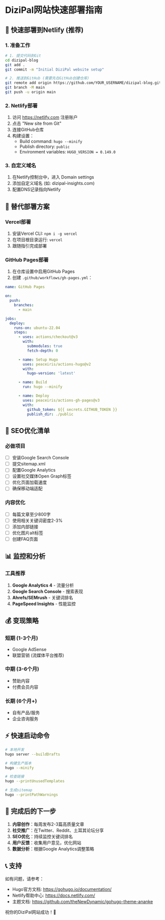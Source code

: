 # DiziPal网站快速部署指南

## 🚀 快速部署到Netlify (推荐)

### 1. 准备工作
```bash
# 1. 提交代码到Git
cd dizipal-blog
git add .
git commit -m "Initial DiziPal website setup"

# 2. 推送到GitHub (需要先在GitHub创建仓库)
git remote add origin https://github.com/YOUR_USERNAME/dizipal-blog.git
git branch -M main
git push -u origin main
```

### 2. Netlify部署
1. 访问 https://netlify.com 注册账户
2. 点击 "New site from Git"
3. 连接GitHub仓库
4. 构建设置：
   - Build command: `hugo --minify`
   - Publish directory: `public`
   - Environment variables: `HUGO_VERSION = 0.149.0`

### 3. 自定义域名
1. 在Netlify控制台中，进入 Domain settings
2. 添加自定义域名 (如: dizipal-insights.com)
3. 配置DNS记录指向Netlify

## 🔧 替代部署方案

### Vercel部署
1. 安装Vercel CLI: `npm i -g vercel`
2. 在项目根目录运行: `vercel`
3. 跟随指引完成部署

### GitHub Pages部署
1. 在仓库设置中启用GitHub Pages
2. 创建 `.github/workflows/gh-pages.yml`：

```yaml
name: GitHub Pages

on:
  push:
    branches:
      - main

jobs:
  deploy:
    runs-on: ubuntu-22.04
    steps:
      - uses: actions/checkout@v3
        with:
          submodules: true
          fetch-depth: 0

      - name: Setup Hugo
        uses: peaceiris/actions-hugo@v2
        with:
          hugo-version: 'latest'

      - name: Build
        run: hugo --minify

      - name: Deploy
        uses: peaceiris/actions-gh-pages@v3
        with:
          github_token: ${{ secrets.GITHUB_TOKEN }}
          publish_dir: ./public
```

## 🎯 SEO优化清单

### 必做项目
- [ ] 安装Google Search Console
- [ ] 提交sitemap.xml
- [ ] 配置Google Analytics
- [ ] 设置社交媒体Open Graph标签
- [ ] 优化页面加载速度
- [ ] 确保移动端适配

### 内容优化
- [ ] 每篇文章至少800字
- [ ] 使用相关关键词密度2-3%
- [ ] 添加内部链接
- [ ] 优化图片alt标签
- [ ] 创建FAQ页面

## 📊 监控和分析

### 工具推荐
1. **Google Analytics 4** - 流量分析
2. **Google Search Console** - 搜索表现
3. **Ahrefs/SEMrush** - 关键词排名
4. **PageSpeed Insights** - 性能监控

## 💰 变现策略

### 短期 (1-3个月)
- Google AdSense
- 联盟营销 (流媒体平台推荐)

### 中期 (3-6个月)  
- 赞助内容
- 付费会员内容

### 长期 (6个月+)
- 自有产品/服务
- 企业咨询服务

## ⚡ 快速启动命令

```bash
# 本地开发
hugo server --buildDrafts

# 构建生产版本
hugo --minify

# 检查链接
hugo --printUnusedTemplates

# 生成sitemap
hugo --printPathWarnings
```

## 🎉 完成后的下一步

1. **内容创作**：每周发布2-3篇高质量文章
2. **社交推广**：在Twitter、Reddit、土耳其论坛分享
3. **SEO优化**：持续监控关键词排名
4. **用户反馈**：收集用户意见，优化网站
5. **数据分析**：根据Google Analytics调整策略

## 📞 支持

如有问题，请参考：
- Hugo官方文档: https://gohugo.io/documentation/
- Netlify帮助中心: https://docs.netlify.com/
- 主题文档: https://github.com/theNewDynamic/gohugo-theme-ananke

祝你的DiziPal网站成功！🎊
